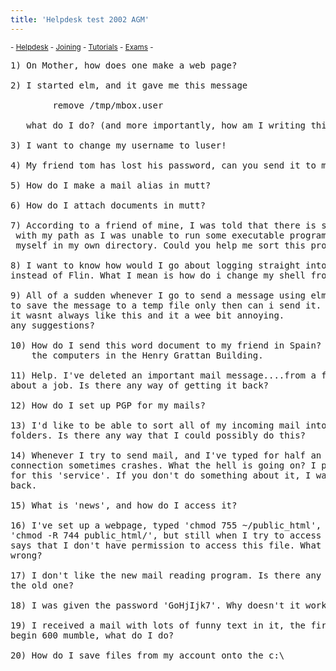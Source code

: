 ```yaml
---
title: 'Helpdesk test 2002 AGM'
---
```


 <sub> - [Helpdesk](../) - [Joining](../joining) - [Tutorials](../tutorials) - [Exams](../exams) -</sub>
<pre>1) On Mother, how does one make a web page?

2) I started elm, and it gave me this message

		remove /tmp/mbox.user

   what do I do? (and more importantly, how am I writing this mail. :-))

3) I want to change my username to luser! 

4) My friend tom has lost his password, can you send it to me?

5) How do I make a mail alias in mutt?

6) How do I attach documents in mutt?

7) According to a friend of mine, I was told that there is something wrong
 with my path as I was unable to run some executable programs that I compiled
 myself in my own directory. Could you help me sort this problem out? 

8) I want to know how would I go about logging straight into a shell
instead of Flin. What I mean is how do i change my shell from Flin to tcsh?

9) All of a sudden whenever I go to send a message using elm I am prompted
to save the message to a temp file only then can i send it.
it wasnt always like this and it a wee bit annoying.
any suggestions?

10) How do I send this word document to my friend in Spain? I am using
    the computers in the Henry Grattan Building.

11) Help. I've deleted an important mail message....from a friend in India
about a job. Is there any way of getting it back?

12) How do I set up PGP for my mails?

13) I'd like to be able to sort all of my incoming mail into separate
folders. Is there any way that I could possibly do this?

14) Whenever I try to send mail, and I've typed for half an hour, the
connection sometimes crashes. What the hell is going on? I paid 2 pounds
for this 'service'. If you don't do something about it, I want my money
back.

15) What is 'news', and how do I access it?

16) I've set up a webpage, typed 'chmod 755 ~/public_html', then typed
'chmod -R 744 public_html/', but still when I try to access my page, it
says that I don't have permission to access this file. What am I doing
wrong?

17) I don't like the new mail reading program. Is there any way I can use
the old one?

18) I was given the password 'GoHjIjk7'. Why doesn't it work?

19) I received a mail with lots of funny text in it, the first line in it was
begin 600 mumble, what do I do?

20) How do I save files from my account onto the c:\

</pre>